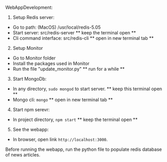 WebAppDevelopment:

1. Setup Redis server:
  - Go to path: (MacOS) /usr/local/redis-5.05
  - Start server: src/redis-server  ** keep the terminal open **
  - Cli command interface: src/redis-cli  ** open in new terminal tab **
2. Setup Monitor
  - Go to Monitor folder
  - Install the packages used in Monitor
  - Run the file "update_monitor.py" ** run for a while **
3. Start MongoDb:
  - In any directory, `sudo mongod` to start server. ** keep this terminal open **
  - Mongo cli: `mongo`  ** open in new terminal tab **
4. Start npm serevr:
  - In project directory, `npm start`  ** keep the terminal open **
5. See the webapp:
  - In browser, open link `http://localhost:3000`.


Before running the webapp, run the python file to populate redis database of news articles.
